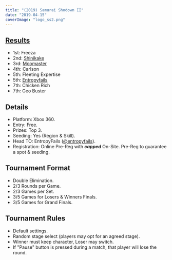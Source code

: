 ```yaml
---
title: "(2019) Samurai Shodown II"
date: "2019-04-15"
coverImage: "logo_ss2.png"
---
```


## [Results](https://smash.gg/tournament/animevo-2019/events/samurai-shodown-ii/overview)

- 1st: Freeza
- 2nd: [Shinikake](@shinikake)
- 3rd: [Moomaster](@MooMasterFHD)
- 4th: Carlson
- 5th: Fleeting Expertise
- 5th: [Entropyfails](@entropyfails)
- 7th: Chicken Rich
- 7th: Geo Buster

## Details

- Platform: Xbox 360.
- Entry: Free.
- Prizes: Top 3.
- Seeding: Yes (Region & Skill).
- Head TO: EntropyFails ([@entropyfails](https://twitter.com/entropyfails)).
- Registration: Online Pre-Reg with **_capped_** On-Site. Pre-Reg to guarantee a spot & seeding.

## Tournament Format

- Double Elimination.
- 2/3 Rounds per Game.
- 2/3 Games per Set.
- 3/5 Games for Losers & Winners Finals.
- 3/5 Games for Grand Finals.

## Tournament Rules

- Default settings.
- Random stage select (players may opt for an agreed stage).
- Winner must keep character, Loser may switch.
- If "Pause" button is pressed during a match, that player will lose the round.
